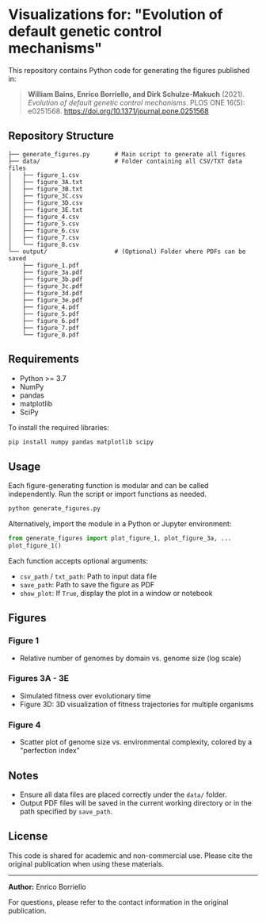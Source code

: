 # Visualizations for: "Evolution of default genetic control mechanisms"

This repository contains Python code for generating the figures published in:

> **William Bains, Enrico Borriello, and Dirk Schulze-Makuch** (2021). *Evolution of default genetic control mechanisms*. PLOS ONE 16(5): e0251568. https://doi.org/10.1371/journal.pone.0251568

## Repository Structure

```
├── generate_figures.py       # Main script to generate all figures
├── data/                     # Folder containing all CSV/TXT data files
│   ├── figure_1.csv
│   ├── figure_3A.txt
│   ├── figure_3B.txt
│   ├── figure_3C.csv
│   ├── figure_3D.csv
│   ├── figure_3E.txt
│   ├── figure_4.csv
│   ├── figure_5.csv
│   ├── figure_6.csv
│   ├── figure_7.csv
│   └── figure_8.csv
└── output/                   # (Optional) Folder where PDFs can be saved
    ├── figure_1.pdf
    ├── figure_3a.pdf
    ├── figure_3b.pdf
    ├── figure_3c.pdf
    ├── figure_3d.pdf
    ├── figure_3e.pdf
    ├── figure_4.pdf
    ├── figure_5.pdf
    ├── figure_6.pdf
    ├── figure_7.pdf
    └── figure_8.pdf
```

## Requirements

- Python >= 3.7
- NumPy
- pandas
- matplotlib
- SciPy

To install the required libraries:

```bash
pip install numpy pandas matplotlib scipy
```

## Usage

Each figure-generating function is modular and can be called independently. Run the script or import functions as needed.

```bash
python generate_figures.py
```

Alternatively, import the module in a Python or Jupyter environment:

```python
from generate_figures import plot_figure_1, plot_figure_3a, ...
plot_figure_1()
```

Each function accepts optional arguments:
- `csv_path` / `txt_path`: Path to input data file
- `save_path`: Path to save the figure as PDF
- `show_plot`: If `True`, display the plot in a window or notebook

## Figures

### Figure 1
- Relative number of genomes by domain vs. genome size (log scale)

### Figures 3A - 3E
- Simulated fitness over evolutionary time
- Figure 3D: 3D visualization of fitness trajectories for multiple organisms

### Figure 4
- Scatter plot of genome size vs. environmental complexity, colored by a "perfection index"

## Notes
- Ensure all data files are placed correctly under the `data/` folder.
- Output PDF files will be saved in the current working directory or in the path specified by `save_path`.

## License
This code is shared for academic and non-commercial use. Please cite the original publication when using these materials.

---

**Author:** Enrico Borriello

For questions, please refer to the contact information in the original publication.
